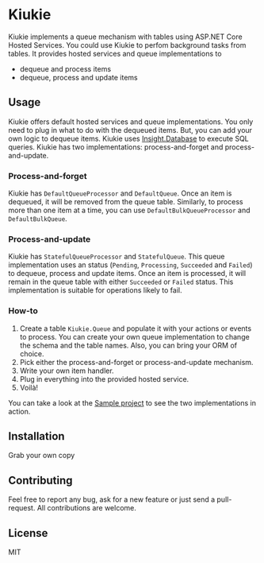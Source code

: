 
# Kiukie

Kiukie implements a queue mechanism with tables using ASP.NET Core Hosted Services. You could use Kiukie to perfom background tasks from tables. It provides hosted services and queue implementations to

* dequeue and process items
* dequeue, process and update items

## Usage

Kiukie offers default hosted services and queue implementations. You only need to plug in what to do with the dequeued items. But, you can add your own logic to dequeue items. Kiukie uses [Insight.Database](https://github.com/jonwagner/Insight.Database) to execute SQL queries. Kiukie has two implementations: process-and-forget and process-and-update.

### Process-and-forget

Kiukie has `DefaultQueueProcessor` and `DefaultQueue`. Once an item is dequeued, it will be removed from the queue table. Similarly, to process more than one item at a time, you can use `DefaultBulkQueueProcessor` and `DefaultBulkQueue`. 

### Process-and-update

Kiukie has `StatefulQueueProcessor` and `StatefulQueue`. This queue implementation uses an status (`Pending`, `Processing`, `Succeeded` and `Failed`) to dequeue, process and update items. Once an item is processed, it will remain in the queue table with either `Succeeded` or `Failed` status. This implementation is suitable for operations likely to fail.

### How-to

1. Create a table `Kiukie.Queue` and populate it with your actions or events to process. You can create your own queue implementation to change the schema and the table names. Also, you can bring your ORM of choice.
2. Pick either the process-and-forget or process-and-update mechanism.
3. Write your own item handler.
4. Plug in everything into the provided hosted service.
5. Voilà!

You can take a look at the [Sample project](https://github.com/canro91/Kiukie/tree/master/Kiukie.Sample) to see the two implementations in action.

## Installation

Grab your own copy

## Contributing

Feel free to report any bug, ask for a new feature or just send a pull-request. All contributions are welcome.

## License

MIT
